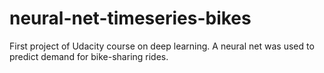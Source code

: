 # neural-net-timeseries-bikes
First project of Udacity course on deep learning.
A neural net was used to predict demand for bike-sharing rides.
